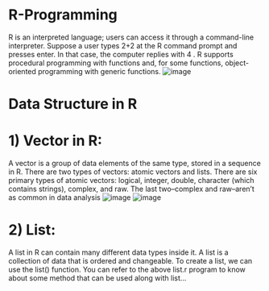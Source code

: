 # R-Programming
R is an interpreted language; users can access it through a command-line interpreter. Suppose a user types 2+2 at the R command prompt and presses enter. In that case, the computer replies with 4 . R supports procedural programming with functions and, for some functions, object-oriented programming with generic functions.
![image](https://github.com/Anish-shakya/R-Programming/assets/64535767/db3071a5-1bb8-44d6-919a-a44f5a7fc0f0)

# Data Structure in R
# 1) Vector in R:
A vector is a group of data elements of the same type, stored in a sequence in R. There are two types of vectors: atomic vectors and lists.
There are six primary types of atomic vectors: logical, integer, double, character (which contains strings), complex, and raw. 
The last two–complex and raw–aren’t as common in data analysis
![image](https://github.com/Anish-shakya/R-Programming/assets/64535767/e6a453bc-95a1-441c-9b61-e45fc5019888)
![image](https://github.com/Anish-shakya/R-Programming/assets/64535767/1d617195-7d96-4948-bc8d-2217d0846948)

# 2) List:
A list in R can contain many different data types inside it. A list is a collection of data that is ordered and changeable.
To create a list, we can use the list() function.
You can refer to the above list.r program to know about some method that can be used along with list...

    
  
